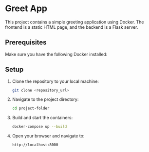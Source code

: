 # Greet App

This project contains a simple greeting application using Docker. The frontend is a static HTML page, and the backend is a Flask server.

## Prerequisites

Make sure you have the following Docker installed:

## Setup

1. Clone the repository to your local machine:

    ```sh
    git clone <repository_url>
    ```

2. Navigate to the project directory:

    ```sh
    cd project-folder
    ```

3. Build and start the containers:

    ```sh
    docker-compose up --build
    ```

4. Open your browser and navigate to:

    ```sh
    http://localhost:8000
    ```
